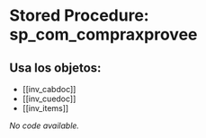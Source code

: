 # Stored Procedure: sp_com_compraxprovee

## Usa los objetos:
- [[inv_cabdoc]]
- [[inv_cuedoc]]
- [[inv_items]]

*No code available.*
